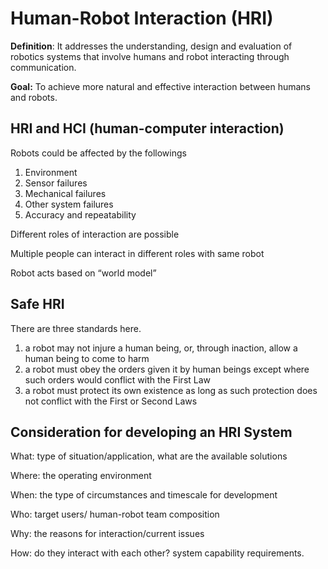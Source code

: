 # Human-Robot Interaction (HRI)

**Definition**: It addresses the understanding, design and evaluation of robotics systems that involve humans and robot interacting through communication.

**Goal:** To achieve more natural and effective interaction between humans and robots.

## HRI and HCI (human-computer interaction)

Robots could be affected by the followings

1. Environment 
2. Sensor failures
3. Mechanical failures
4. Other system failures
5. Accuracy and repeatability

Different roles of interaction are possible

Multiple people can interact in different roles with same robot

Robot acts based on “world model”



## Safe HRI

There are three standards here.

1. a robot may not injure a human being, or, through inaction, allow a human being to come to harm
2. a robot must obey the orders given it by human beings except where such orders would conflict with the First Law
3. a robot must protect its own existence as long as such protection does not conflict with the First or Second Laws





## Consideration for developing an HRI System

What: type of situation/application, what are the available solutions

Where: the operating environment

When: the type of circumstances and timescale for development

Who: target users/ human-robot team composition

Why: the reasons for interaction/current issues

How: do they interact with each other? system capability requirements.

















